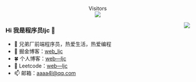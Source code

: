 <p align="center"> 
  Visitors<br><img src="https://profile-counter.glitch.me/web-ljc/count.svg" />
</p>

<img align="right" src="https://github-readme-stats.vercel.app/api?username=web-ljc&show_icons=true&theme=merko" />

### Hi 我是程序员ljc 👋

- 🔭 兄弟厂前端程序员，热爱生活，热爱编程
- 🌱 掘金博客：[web_ljc](https://juejin.cn/user/1429804971201160)
- 🍀 个人博客：[web—ljc](https://web-ljc.github.io/index)
- 🤔 Leetcode：[web—ljc](https://leetcode-cn.com/u/web-ljc)
- 📫 邮箱：aaaa4l@qq.com

